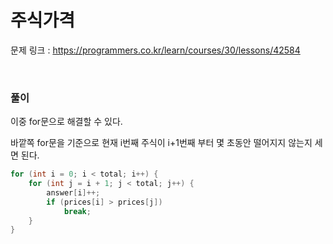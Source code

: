 주식가격
===

문제 링크 : https://programmers.co.kr/learn/courses/30/lessons/42584

<br>

### 풀이

이중 for문으로 해결할 수 있다.

바깥쪽 for문을 기준으로 현재 i번째 주식이 i+1번째 부터 몇 초동안 떨어지지 않는지 세면 된다.

~~~java
for (int i = 0; i < total; i++) {
	for (int j = i + 1; j < total; j++) {
		answer[i]++;
		if (prices[i] > prices[j])
			break;
	}
}
~~~